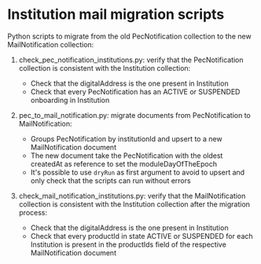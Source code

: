 # Institution mail migration scripts

Python scripts to migrate from the old PecNotification collection to the new MailNotification collection:

1. check_pec_notification_institutions.py: verify that the PecNotification collection is consistent with the Institution collection:
    - Check that the digitalAddress is the one present in Institution
    - Check that every PecNotification has an ACTIVE or SUSPENDED onboarding in Institution

2. pec_to_mail_notification.py: migrate documents from PecNotification to MailNotification:
    - Groups PecNotification by institutionId and upsert to a new MailNotification document
    - The new document take the PecNotification with the oldest createdAt as reference to set the moduleDayOfTheEpoch
    - It's possible to use `dryRun` as first argument to avoid to upsert and only check that the scripts can run without errors

3. check_mail_notification_institutions.py: verify that the MailNotification collection is consistent with the Institution collection after the migration process:
    - Check that the digitalAddress is the one present in Institution
    - Check that every productId in state ACTIVE or SUSPENDED for each Institution is present in the productIds field of the respective MailNotification document
